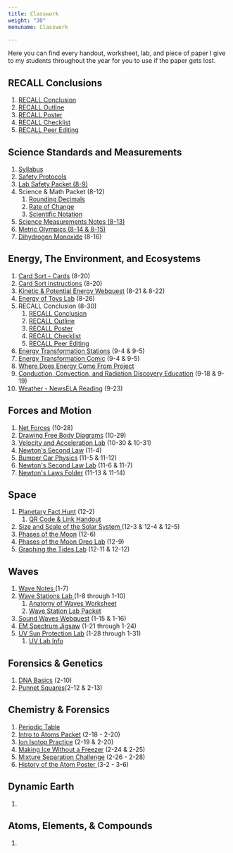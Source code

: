 ```yaml
---
title: Classwork
weight: "30"
menuname: Classwork

---
```

Here you can find every handout, worksheet, lab, and piece of paper I give to my students throughout the year for you to use if the paper gets lost.

## RECALL Conclusions

1. [RECALL Conclusion](https://drive.google.com/file/d/1a5kLdR1DF8KgCHAMBdmHHN15mREqmNTz/view?usp=sharing)
2. [RECALL Outline](https://docs.google.com/document/d/15Z_GdVBjO_7V7PCixgxnDs0nQ8xCuyAWaC2am4aceDo/edit?usp=sharing)
3. [RECALL Poster](https://drive.google.com/file/d/1qqS2wBGQzKgmOZ7zaN6XYYsyUKkxMOT7/view?usp=sharing)
4. [RECALL Checklist](https://docs.google.com/document/d/1Eah_iIiayhOFiDB8oS9S9YROZP4y7g0lr--Zk21lHHE/edit?usp=sharing)
5. [RECALL Peer Editing](https://docs.google.com/document/d/1Mx7HwqqX57WwJyfDLHVnioSL4YEfFrOjEc6WJ0W40jw/edit?usp=sharing)

## Science Standards and Measurements

1. [Syllabus](https://docs.google.com/document/d/1zBOaRIy07eLJc-7O9cBldMWj252kdwJO1MRHfRgz6PQ/edit?usp=sharing)
2. [Safety Protocols](https://docs.google.com/document/d/1HscZB2-BPXQmXD82-tgUoJx-YW8sEW83Wa_iCHQqG1U/edit?usp=sharing)
3. [Lab Safety Packet (8-9)](https://drive.google.com/open?id=1UlTB9vH4o0lBAFSMeXYsZC4I1_oGGOQz)
4. Science & Math Packet (8-12)
   1. [Rounding Decimals](https://drive.google.com/open?id=1CUfaNoTNffiBEpVTpOBR8ljprIvviqgU)
   2. [Rate of Change](https://drive.google.com/open?id=16NRSIkpUTSRSdp1ikqY206zG4MxahV8C)
   3. [Scientific Notation](https://drive.google.com/open?id=15y2LyriAyd3wvAa2MD9PuSXoSu0oZxYY)
5. [Science Measurements Notes (8-13)](https://drive.google.com/open?id=1kJ5fIUf2vRDPNAnDPZg0HyVSY24ZwgJSypp_WuEcyqI)
6. [Metric Olympics (8-14 & 8-15)](https://drive.google.com/open?id=1oHDkLGQ2g_LFBEZfW6ZevFzigrylqB3jZI3c0eUKQR8)
7. [Dihydrogen Monoxide](https://docs.google.com/document/d/1iBQr1YLyFdr8ZPr9Y4px8Cz7apj5EccQW0vKHKrhmZw/edit?usp=sharing)  (8-16)

## Energy, The Environment, and Ecosystems

 1. [Card Sort - Cards](https://drive.google.com/open?id=0B-4RjJKgPQJjRDBON1ZzclVPQTA) (8-20)
 2. [Card Sort instructions](https://docs.google.com/document/d/132c9pivzgxu1VzPiWyuZGJex9Vqgmf6OS0tAT8jRJIQ/edit) (8-20)
 3. [Kinetic & Potential Energy Webquest](https://docs.google.com/document/d/1DLHfwQDQ-CY6QDw3Qke3bEHOo5vnKxDYaFFfwbeoJ_4/edit?usp=sharing) (8-21 & 8-22)
 4. [Energy of Toys Lab](https://docs.google.com/document/d/1Rti5g8UaW8bbWt3aNsiIcpn1LGpbGzLZ5EP8I02NIBc/edit?usp=sharing) (8-26)
 5. RECALL Conclusion (8-30)
    1. [RECALL Conclusion](https://drive.google.com/file/d/1a5kLdR1DF8KgCHAMBdmHHN15mREqmNTz/view?usp=sharing)
    2. [RECALL Outline](https://docs.google.com/document/d/15Z_GdVBjO_7V7PCixgxnDs0nQ8xCuyAWaC2am4aceDo/edit?usp=sharing)
    3. [RECALL Poster](https://drive.google.com/file/d/1qqS2wBGQzKgmOZ7zaN6XYYsyUKkxMOT7/view?usp=sharing)
    4. [RECALL Checklist](https://docs.google.com/document/d/1Eah_iIiayhOFiDB8oS9S9YROZP4y7g0lr--Zk21lHHE/edit?usp=sharing)
    5. [RECALL Peer Editing](https://docs.google.com/document/d/1Mx7HwqqX57WwJyfDLHVnioSL4YEfFrOjEc6WJ0W40jw/edit?usp=sharing)
 6. [Energy Transformation Stations](https://docs.google.com/document/d/1uLEt_iv4VXG8FN4tFGiCEoLNBlhVVqo0W4a7GC1b1ek/edit?usp=sharing) (9-4 & 9-5)
 7. [Energy Transformation Comic](https://docs.google.com/document/d/10w6p7JV8GT2b_B4bfUjao2-JDp1pvgQsGfkCDE6CoQg/edit?usp=sharing) (9-4 & 9-5)
 8. [Where Does Energy Come From Project](https://docs.google.com/presentation/d/1EfjmB9KvzZ3Q3LupXQOj1TEvNnjCJHi1AG-qQrp5e_k/edit?usp=sharing)
 9. [Conduction, Convection, and Radiation Discovery Education](google.discoveryeducation.com) (9-18 & 9-19)
10. [Weather - NewsELA Reading](newsela.com) (9-23)

## Forces and Motion

1. [Net Forces](https://drive.google.com/file/d/1xcRKYamIb7K9mDo09mjavKrlvZIR9Fyu/view?usp=sharing) (10-28)
2. [Drawing Free Body Diagrams](https://docs.google.com/document/d/1yK_X_4yA1xrWzK-gIsN10u6JKdspX3sgBIwW1DpVe68/edit?usp=sharing) (10-29)
3. [Velocity and Acceleration Lab](https://docs.google.com/document/d/1GpKkUg1lP7DjbgiYPHQo-l0Dwx_9IYJWAKjakmDEyNc/edit?usp=sharing) (10-30 & 10-31)
4. [Newton's Second Law](https://drive.google.com/file/d/15qQsum_MjErzTCyhhd3Xa1_rd7lv14z9/view?usp=sharing) (11-4)
5. [Bumper Car Physics](https://docs.google.com/document/d/1Rrjd5ZCFpvGG2P6-fl8X1MSPA-ZYCdN0FnDwGUyYdLo/edit?usp=sharing) (11-5 & 11-12)
6. [Newton's Second Law Lab](https://docs.google.com/document/d/1KFQsug4zz2bF5gAacvJ38mgO0Jq1QC_95znsIZjgYRA/edit?usp=sharing) (11-6 & 11-7)
7. [Newton's Laws Folder](https://docs.google.com/document/d/1MWR3m9HUnK3oLz3m2tvnL73iRwq277h1C2BaF-0FmNI/edit?usp=sharing) (11-13 & 11-14)

## Space

1. [Planetary Fact Hunt](https://docs.google.com/document/d/1JlOnMEiMARU3eA_JndDi1ZA0ew6JDwpJoGsYJ6Un7x0/edit?usp=sharing) (12-2)
   1. [QR Code & Link Handout](https://docs.google.com/presentation/d/1wZaoVF5_sFYzv9J3hm52MLETTIHxM2gZq2ITzo-huZQ/edit?usp=sharing)
2. [Size and Scale of the Solar System ](https://docs.google.com/document/d/1a_Z62c9Bz2NW68pZe26WAWLV9_GSsyrzFO24rxlyork/edit?usp=sharing)(12-3 & 12-4 & 12-5)
3. [Phases of the Moon](https://drive.google.com/file/d/12kigsX7DYcmrTQ9a28imv4K6zbVUZcoc/view?usp=sharing) (12-6)
4. [Phases of the Moon Oreo Lab](https://docs.google.com/document/d/1nlyzrxsQvAB4aDMnYnknQpNlZXkOyM1E-KAOZV4sIMI/edit?usp=sharing) (12-9)
5. [Graphing the Tides Lab](https://docs.google.com/document/d/1pJ-65HhgvLxzWsGRC4swDq16JWw4iD02Vc5fKwDBZl4/edit?usp=sharing) (12-11 & 12-12)

## Waves

1. [Wave Notes ](https://drive.google.com/open?id=1IOWFSXQ1KAmO3X_X_DNm7CFNcvlE5TDsvLnKC2Ht47Y)(1-7)
2. [Wave Stations Lab ](https://docs.google.com/document/d/1IExU9K_WcW72HB56Mi9l11ymsvUn-8d_L7_vFvXrqW0/edit?usp=sharing)(1-8 through 1-10)
   1. [Anatomy of Waves Worksheet](https://drive.google.com/open?id=1u_AZb_lobJpg91kmTtYwMoTsAtq6LgN6)
   2. [Wave Station Lab Packet](https://drive.google.com/open?id=1Q4ypwrOdtVoSPAk1piA2-CFVuuozFqTIruldCdZiqOY)
3. [Sound Waves Webquest](https://docs.google.com/document/d/10ChD7oa1SmbttAfrhdUgF3IZQi7VtBoOpvofQp5Ppuc/edit?usp=sharing) (1-15 & 1-16)
4. [EM Spectrum Jigsaw](https://drive.google.com/open?id=1KuSi9Lf6UIZXvVQs1NEF-_VNUtqFPfYOlK_951uJsPg) (1-21 through 1-24)
5. [UV Sun Protection Lab](https://drive.google.com/open?id=1679myI_EhPYG1cEStj2pLlbhBN-N8Wkk5J3Ao3LHi5U) (1-28 through 1-31)
   1. [UV Lab Info]()

## Forensics & Genetics

1. [DNA Basics](https://docs.google.com/document/d/1yNs37sVVqeLVAX7c4wvT_JGCmD9m3KYyvywBu_0FZjU/edit?usp=sharing) (2-10)
2. [Punnet Squares](https://drive.google.com/file/d/1qVnX3HgT0EKmAzY-_4cG5rXclVxhDMZM/view?usp=sharing)(2-12 & 2-13)

## Chemistry & Forensics

1. [Periodic Table](https://sciencenotes.org/wp-content/uploads/2019/01/PeriodicTableoftheElements.pdf)
2. [Intro to Atoms Packet](https://drive.google.com/open?id=1278iEHz4MZ0ZDOvdKJjbocaEpySw71G4) (2-18 - 2-20)
3. [Ion Isotop Practice](https://drive.google.com/open?id=14RxGAZA3ov40llnJFelhU7GwpOdlyH25) (2-19 & 2-20)
4. [Making Ice Without a Freezer](https://docs.google.com/document/d/1PTOFDruaYOpI6305l-vPVl5q-EfVComrvIJBHTC6SRo/edit?usp=sharing) (2-24 & 2-25)
5. [Mixture Separation Challenge](https://docs.google.com/document/d/1b_u0xn9125DBi4rQYeZ4T6kM9fvJZ-Yyv9q3GptVFEE/edit?usp=sharing) (2-26 - 2-28)
6. [History of the Atom Poster ](https://docs.google.com/document/d/1VJJJ-Xi5wwgtHrBtcfo4rhv2zh9B02DRknCQEu6GF2Y/edit?usp=sharing)(3-2 - 3-6)

## Dynamic Earth

1. 

## Atoms, Elements, & Compounds

1. 